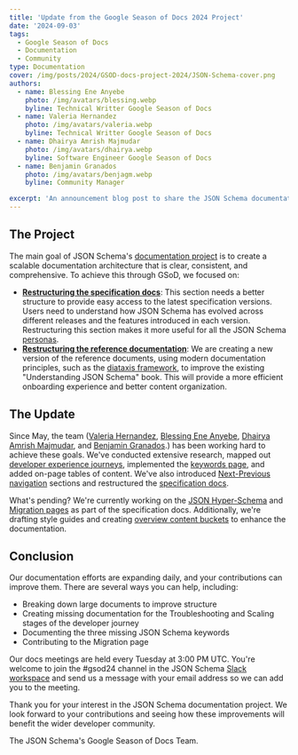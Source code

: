 ```yaml
---
title: 'Update from the Google Season of Docs 2024 Project'
date: '2024-09-03'
tags:
  - Google Season of Docs
  - Documentation
  - Community
type: Documentation
cover: /img/posts/2024/GSOD-docs-project-2024/JSON-Schema-cover.png
authors:
  - name: Blessing Ene Anyebe
    photo: /img/avatars/blessing.webp
    byline: Technical Writter Google Season of Docs
  - name: Valeria Hernandez
    photo: /img/avatars/valeria.webp
    byline: Technical Writter Google Season of Docs
  - name: Dhairya Amrish Majmudar 
    photo: /img/avatars/dhairya.webp
    byline: Software Engineer Google Season of Docs
  - name: Benjamin Granados
    photo: /img/avatars/benjagm.webp
    byline: Community Manager

excerpt: 'An announcement blog post to share the JSON Schema documentation efforts from the GSOD team.'
---
```


## The Project

The main goal of JSON Schema's [documentation project](https://github.com/orgs/json-schema-org/discussions/687) is to create a scalable documentation architecture that is clear, consistent, and comprehensive. To achieve this through GSoD, we focused on:

- **[Restructuring the specification docs](https://github.com/json-schema-org/website/pull/823)**: This section needs a better structure to provide easy access to the latest specification versions. Users need to understand how JSON Schema has evolved across different releases and the features introduced in each version. Restructuring this section makes it more useful for all the JSON Schema [personas](https://github.com/json-schema-org/community/issues/336#personas).
- **[Restructuring the reference documentation](https://github.com/json-schema-org/website/issues/790)**: We are creating a new version of the reference documents, using modern documentation principles, such as the [diataxis framework](https://diataxis.fr/), to improve the existing "Understanding JSON Schema" book. This will provide a more efficient onboarding experience and better content organization.

## The Update

Since May, the team ([Valeria Hernandez](https://www.linkedin.com/in/valeriahhdez/), [Blessing Ene Anyebe](https://www.linkedin.com/in/anyebe-blessing-ene-kwennb/), [Dhairya Amrish Majmudar](https://www.linkedin.com/in/dhairya-majmudar/), and [Benjamin Granados](https://www.linkedin.com/in/benjagranados/).) has been working hard to achieve these goals. We've conducted extensive research, mapped out [developer experience journeys](<(https://www.figma.com/board/TRjQUw33K93y8RlJMSRkJs/JSON-dev-journey?node-id=0-1&t=gYkdGtHk2sKrCQM0-0)>), implemented the [keywords page](https://json-schema.org/understanding-json-schema/keywords), and added on-page tables of content. We've also introduced [Next-Previous navigation](https://github.com/json-schema-org/website/pull/807) sections and restructured the [specification docs](https://github.com/json-schema-org/website/pull/823).

What's pending? We're currently working on the [JSON Hyper-Schema](https://github.com/json-schema-org/website/issues/896) and [Migration pages](https://github.com/json-schema-org/website/issues/897) as part of the specification docs. Additionally, we're drafting style guides and creating [overview content buckets](https://github.com/json-schema-org/website/issues/803) to enhance the documentation.

## Conclusion

Our documentation efforts are expanding daily, and your contributions can improve them. There are several ways you can help, including:

- Breaking down large documents to improve structure
- Creating missing documentation for the Troubleshooting and Scaling stages of the developer journey
- Documenting the three missing JSON Schema keywords
- Contributing to the Migration page

Our docs meetings are held every Tuesday at 3:00 PM UTC. You're welcome to join the #gsod24 channel in the JSON Schema [Slack workspace](https://json-schema.org/slack) and send us a message with your email address so we can add you to the meeting.

Thank you for your interest in the JSON Schema documentation project. We look forward to your contributions and seeing how these improvements will benefit the wider developer community.

The JSON Schema's Google Season of Docs Team.
